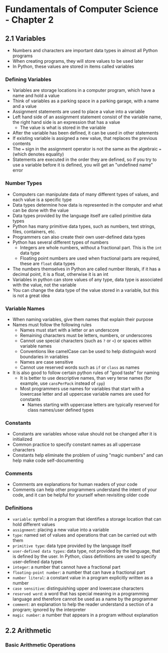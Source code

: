 # Fundamentals of Computer Science - Chapter 2

## 2.1 Variables
- Numbers and characters are important data types in almost all Python programs
- When creating programs, they will store values to be used later
- In Python, these values are stored in items called variables
### Defining Variables
- Variables are storage locations in a computer program, which have a name and hold a value
- Think of variables as a parking space in a parking garage, with a name and a value
- Assignment statements are used to place a value into a variable
- Left hand side of an assignment statement consist of the variable name, the right hand side is an expression that has a value
  - The value is what is stored in the variable
- After the variable has been defined, it can be used in other statements
- If existing variable is assigned a new value, that replaces the previous contents
- The `=` sign in the assignment operator is not the same as the algebraic `=` (which denotes equality)
- Statements are executed in the order they are defined, so if you try to use a variable before it is defined, you will get an "undefined name" error
### Number Types
- Computers can manipulate data of many different types of values, and each value is a specific type
- Data types determine how data is represented in the computer and what can be done with the value
- Data types provided by the language itself are called primitive data types
- Python has many primitive data types, such as numbers, text strings, files, containers, etc.
- Programmers can also create their own user-defined data types
- Python has several different types of numbers
  - Integers are whole numbers, without a fractional part. This is the `int` data type
  - Floating point numbers are used when fractional parts are required, these are `float` data types
- The numbers themselves in Python are called number literals, if it has a decimal point, it is a float, otherwise it is an int
- Variables in python can store values of any type, data type is associated with the value, not the variable
- You can change the data type of the value stored in a variable, but this is not a great idea
### Variable Names
- When naming variables, give them names that explain their purpose
- Names must follow the following rules
  - Names must start with a letter or an underscore
  - Remaining characters must be letters, numbers, or underscores
  - Cannot use special characters (such as `?` or `<`) or spaces within variable names
  - Conventions like camelCase can be used to help distinguish word boundaries in variables
  - Names are case sensitive
  - Cannot use reserved words such as `if` or `class` as names
- It is also good to follow certain python rules of "good taste" for naming
  - It is better to use descriptive names, than very terse names (for example, use `cansPerPack` instead of `cpp`)
  - Most programmers use names for variables that start with a lowercase letter and all uppercase variable names are used for constants
    - Names starting with uppercase letters are typically reserved for class names/user defined types
### Constants
- Constants are variables whose value should not be changed after it is initialized
- Common practice to specify constant names as all uppercase characters
- Constants help eliminate the problem of using "magic numbers" and can help make code self-documenting
### Comments
- Comments are explanations for human readers of your code
- Comments can help other programmers understand the intent of your code, and it can be helpful for yourself when revisiting older code
### Definitions
- `variable`: symbol in a program that identifies a storage location that can hold different values
- `assignment`: placing a new value into a variable
- `type`: named set of values and operations that can be carried out with them
- `primitive type`: data type provided by the language itself
- `user-defined data types`: data type, not provided by the language, that is defined by the user. In Python, class definitions are used to specify user-defined data types
- `integer`: a number that cannot have a fractional part
- `floating-point number`: a number that can have a fractional part
- `number literal`: a constant value in a program explicitly written as a number
- `case sensitive`: distinguishing upper and lowercase characters
- `reserved word`: a word that has special meaning in a programming language and therefore cannot be used as a name by the programmer
- `comment`: an explanation to help the reader understand a section of a program; ignored by the interpreter
- `magic number`: a number that appears in a program without explanation

## 2.2 Arithmetic
### Basic Arithmetic Operations